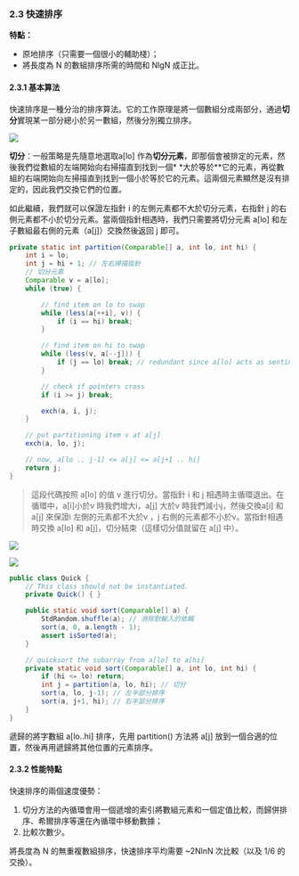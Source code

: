 ### 2.3 快速排序

**特點：**

- 原地排序（只需要一個很小的輔助棧）；
- 將長度為 N 的數組排序所需的時間和 NlgN 成正比。

#### 2.3.1 基本算法

快速排序是一種分治的排序算法。它的工作原理是將一個數組分成兩部分，通過**切分**實現某一部分總小於另一數組，然後分別獨立排序。

![](https://algs4.cs.princeton.edu/23quicksort/images/quicksort-overview.png)



**切分**：一般策略是先隨意地選取a[lo] 作為**切分元素**，即那個會被排定的元素，然後我們從數組的左端開始向右掃描直到找到一個* *大於等於**它的元素，再從數組的右端開始向左掃描直到找到一個小於等於它的元素。這兩個元素顯然是沒有排定的，因此我們交換它們的位置。

如此繼續，我們就可以保證左指針 i 的左側元素都不大於切分元素，右指針 j 的右側元素都不小於切分元素。當兩個指針相遇時，我們只需要將切分元素 a[lo] 和左子數組最右側的元素（a[j]）交換然後返回 j 即可。

```java
private static int partition(Comparable[] a, int lo, int hi) {
    int i = lo;
    int j = hi + 1; // 左右掃描指針
    // 切分元素
    Comparable v = a[lo];
    while (true) {

        // find item on lo to swap
        while (less(a[++i], v)) {
            if (i == hi) break;
        }

        // find item on hi to swap
        while (less(v, a[--j])) {
            if (j == lo) break; // redundant since a[lo] acts as sentinel
        }

        // check if pointers cross
        if (i >= j) break;

        exch(a, i, j);
    }

    // put partitioning item v at a[j]
    exch(a, lo, j);

    // now, a[lo .. j-1] <= a[j] <= a[j+1 .. hi]
    return j;
}
```
> 這段代碼按照 a[lo] 的值 v 進行切分。當指針 i 和 j 相遇時主循環退出。在循環中，a[i]小於v 時我們增大i，a[j] 大於v 時我們減小j，然後交換a[i] 和a[j] 來保證i 左側的元素都不大於v ，j 右側的元素都不小於v。當指針相遇時交換 a[lo] 和 a[j]，切分結束（這樣切分值就留在 a[j] 中）。

![](https://algs4.cs.princeton.edu/23quicksort/images/partitioning-overview.png)

![](https://algs4.cs.princeton.edu/23quicksort/images/partitioning.png)

```java
public class Quick {
    // This class should not be instantiated.
    private Quick() { }

    public static void sort(Comparable[] a) {
        StdRandom.shuffle(a); // 消除對輸入的依賴
        sort(a, 0, a.length - 1);
        assert isSorted(a);
    }

    // quicksort the subarray from a[lo] to a[hi]
    private static void sort(Comparable[] a, int lo, int hi) {
        if (hi <= lo) return;
        int j = partition(a, lo, hi); // 切分
        sort(a, lo, j-1); // 左半部分排序
        sort(a, j+1, hi); // 右半部分排序
    }
}
```

遞歸的將字數組 a[lo..hi] 排序，先用 partition() 方法將 a[j] 放到一個合適的位置，然後再用遞歸將其他位置的元素排序。

#### 2.3.2 性能特點

快速排序的兩個速度優勢：

1. 切分方法的內循環會用一個遞增的索引將數組元素和一個定值比較，而歸併排序、希爾排序等還在內循環中移動數據；
2. 比較次數少。

將長度為 N 的無重複數組排序，快速排序平均需要 ~2NlnN 次比較（以及 1/6 的交換）。